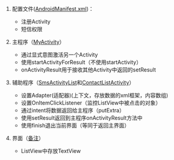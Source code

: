 1. 配置文件([AndroidManifest.xml](https://github.com/computerwan/Android_Dev/blob/master/apps/smshelper/AndroidManifest.xml))：
	* 注册Activity
	* 短信权限

2. 主程序（[MyActivity](https://github.com/computerwan/Android_Dev/blob/master/apps/smshelper/src/com/example/smshelper/MyActivity.java)）
	* 通过显式意图激活另一个Activity
	* 使用startActivityForResult（不使用startActivity）
	* onActivityResult用于接收其他Activity中返回的setResult

3. 辅助程序（[SmsActivityList](https://github.com/computerwan/Android_Dev/blob/master/apps/smshelper/src/com/example/smshelper/SmsAcitivityList.java)和[ContactListActivity](https://github.com/computerwan/Android_Dev/blob/master/apps/smshelper/src/com/example/smshelper/ContactListActivity.java)）
	* 设置Adapter(适配器)(上下文，存放数据的xml框架，内容数组)
	* 设置OnItemClickListener（监控ListView中被点击的对象）
	* 通过intent将数据返回给主程序（putExtra）
	* 使用setResult返回到主程序onActivityResult方法中
	* 使用finish退出当前界面（等同于返回主界面）

4. 界面（[备注](https://github.com/computerwan/Android_Dev/tree/master/apps/smshelper/res/layout)）
	* ListView中存放TextView
